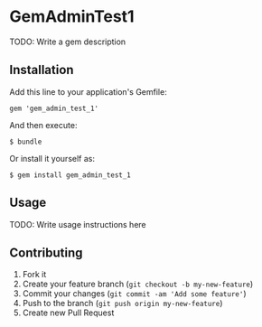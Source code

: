 # GemAdminTest1

TODO: Write a gem description

## Installation

Add this line to your application's Gemfile:

    gem 'gem_admin_test_1'

And then execute:

    $ bundle

Or install it yourself as:

    $ gem install gem_admin_test_1

## Usage

TODO: Write usage instructions here

## Contributing

1. Fork it
2. Create your feature branch (`git checkout -b my-new-feature`)
3. Commit your changes (`git commit -am 'Add some feature'`)
4. Push to the branch (`git push origin my-new-feature`)
5. Create new Pull Request
